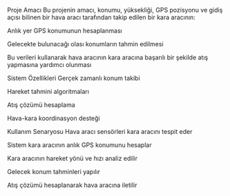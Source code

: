 Proje Amacı
Bu projenin amacı, konumu, yüksekliği, GPS pozisyonu ve gidiş açısı bilinen bir hava aracı tarafından takip edilen bir kara aracının:

Anlık yer GPS konumunun hesaplanması

Gelecekte bulunacağı olası konumların tahmin edilmesi

Bu verileri kullanarak hava aracının kara aracına başarılı bir şekilde atış yapmasına yardımcı olunması

Sistem Özellikleri
Gerçek zamanlı konum takibi

Hareket tahmini algoritmaları

Atış çözümü hesaplama

Hava-kara koordinasyon desteği

Kullanım Senaryosu
Hava aracı sensörleri kara aracını tespit eder

Sistem kara aracının anlık GPS konumunu hesaplar

Kara aracının hareket yönü ve hızı analiz edilir

Gelecek konum tahminleri yapılır

Atış çözümü hesaplanarak hava aracına iletilir


